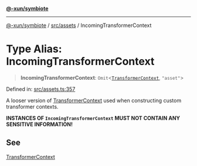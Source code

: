 [**@-xun/symbiote**](../../../README.md)

***

[@-xun/symbiote](../../../README.md) / [src/assets](../README.md) / IncomingTransformerContext

# Type Alias: IncomingTransformerContext

> **IncomingTransformerContext**: `Omit`\<[`TransformerContext`](TransformerContext.md), `"asset"`\>

Defined in: [src/assets.ts:357](https://github.com/Xunnamius/symbiote/blob/023107e8d1856ee3cd449bab77222ba9d9fdb206/src/assets.ts#L357)

A looser version of [TransformerContext](TransformerContext.md) used when constructing custom
transformer contexts.

**INSTANCES OF `IncomingTransformerContext` MUST NOT CONTAIN ANY SENSITIVE
INFORMATION!**

## See

[TransformerContext](TransformerContext.md)
